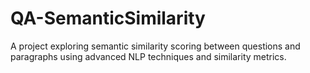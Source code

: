 # QA-SemanticSimilarity
A project exploring semantic similarity scoring between questions and paragraphs using advanced NLP techniques and similarity metrics.
